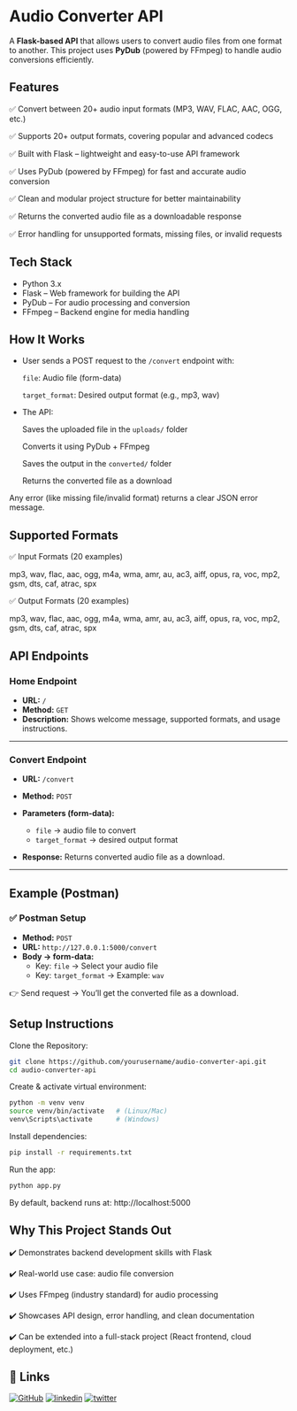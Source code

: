 
# Audio Converter API 

A **Flask-based API** that allows users to convert audio files from one format to another.  This project uses **PyDub** (powered by FFmpeg) to handle audio conversions efficiently. 


## Features  

✅ Convert between 20+ audio input formats (MP3, WAV, FLAC, AAC, OGG, etc.)  

✅ Supports 20+ output formats, covering popular and advanced codecs  

✅ Built with Flask – lightweight and easy-to-use API framework  

✅ Uses PyDub (powered by FFmpeg) for fast and accurate audio conversion  

✅ Clean and modular project structure for better maintainability  

✅ Returns the converted audio file as a downloadable response  

✅ Error handling for unsupported formats, missing files, or invalid requests  


## Tech Stack

- Python 3.x  
- Flask – Web framework for building the API  
- PyDub – For audio processing and conversion  
- FFmpeg – Backend engine for media handling  

## How It Works

- User sends a POST request to the `/convert` endpoint with:  

   `file`: Audio file (form-data)  

   `target_format`: Desired output format (e.g., mp3, wav)  

- The API:  

   Saves the uploaded file in the `uploads/` folder  

   Converts it using PyDub + FFmpeg  

   Saves the output in the `converted/` folder  

   Returns the converted file as a download  

Any error (like missing file/invalid format) returns a clear JSON error message.  

## Supported Formats  

✅ Input Formats (20 examples)  

mp3, wav, flac, aac, ogg, m4a, wma, amr, au, ac3, aiff, opus, ra, voc, mp2, gsm, dts, caf, atrac, spx  

✅ Output Formats (20 examples)  

mp3, wav, flac, aac, ogg, m4a, wma, amr, au, ac3, aiff, opus, ra, voc, mp2, gsm, dts, caf, atrac, spx  

## API Endpoints  

### Home Endpoint  
- **URL:** `/`  
- **Method:** `GET`  
- **Description:** Shows welcome message, supported formats, and usage instructions.  

---

### Convert Endpoint  
- **URL:** `/convert`  
- **Method:** `POST`  
- **Parameters (form-data):**  
  - `file` → audio file to convert  
  - `target_format` → desired output format  

- **Response:** Returns converted audio file as a download.  

---

## Example (Postman)  

### ✅ Postman Setup  
- **Method:** `POST`  
- **URL:** `http://127.0.0.1:5000/convert`  
- **Body → form-data:**  
  - Key: `file` → Select your audio file  
  - Key: `target_format` → Example: `wav`  

👉 Send request → You’ll get the converted file as a download.  

## Setup Instructions

 Clone the Repository:

```bash
git clone https://github.com/yourusername/audio-converter-api.git
cd audio-converter-api
```

Create & activate virtual environment:

```bash
python -m venv venv
source venv/bin/activate   # (Linux/Mac)
venv\Scripts\activate      # (Windows)
```
Install dependencies:

```bash
pip install -r requirements.txt
```
Run the app:
```bash 
python app.py
```
By default, backend runs at: http://localhost:5000

## Why This Project Stands Out

✔️ Demonstrates backend development skills with Flask

✔️ Real-world use case: audio file conversion

✔️ Uses FFmpeg (industry standard) for audio processing

✔️ Showcases API design, error handling, and clean documentation

✔️ Can be extended into a full-stack project (React frontend, cloud deployment, etc.)
## 🔗 Links
[![GitHub](https://img.shields.io/badge/my_github-000?style=for-the-badge&logo=ko-fi&logoColor=white)](https://github.com/shambhavisingh011)
[![linkedin](https://img.shields.io/badge/linkedin-0A66C2?style=for-the-badge&logo=linkedin&logoColor=white)](https://www.linkedin.com/in/shambhavi-singh-619100239/)
[![twitter](https://img.shields.io/badge/leetcode-1DA1F2?style=for-the-badge&logo=twitter&logoColor=white)](https://leetcode.com/u/Shambhavi011/)

